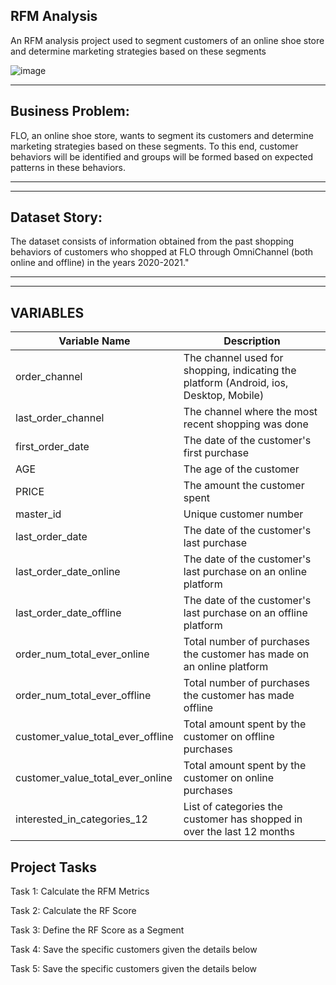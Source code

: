 ## RFM Analysis
 An RFM analysis project used to segment customers of an online shoe store and determine marketing strategies based on these segments

![image](https://mir-s3-cdn-cf.behance.net/project_modules/1400/679b9121672815.563062a9a20ab.JPG)


 **************************
## Business Problem:
 FLO, an online shoe store, wants to segment its customers and determine marketing strategies based on these segments.
To this end, customer behaviors will be identified and groups will be formed based on expected patterns in these behaviors.
 **************************

 **************************
## Dataset Story:
 The dataset consists of information obtained from the past shopping behaviors of customers who shopped at FLO
 through OmniChannel (both online and offline) in the years 2020-2021."
 **************************

 **************************
## VARIABLES


| Variable Name                        | Description                                    |
| ------------------------------------ |------------------------------------------------|
| order_channel                        | The channel used for shopping, indicating the platform (Android, ios, Desktop, Mobile) |
| last_order_channel                   | The channel where the most recent shopping was done |
| first_order_date                     | The date of the customer's first purchase |
| AGE                                  | The age of the customer |
| PRICE                                | The amount the customer spent |
| master_id                            | Unique customer number |
| last_order_date                      | The date of the customer's last purchase |
| last_order_date_online               | The date of the customer's last purchase on an online platform |
| last_order_date_offline              | The date of the customer's last purchase on an offline platform |
| order_num_total_ever_online          | Total number of purchases the customer has made on an online platform |
| order_num_total_ever_offline         | Total number of purchases the customer has made offline |
| customer_value_total_ever_offline    | Total amount spent by the customer on offline purchases |
| customer_value_total_ever_online     | Total amount spent by the customer on online purchases |
| interested_in_categories_12          | List of categories the customer has shopped in over the last 12 months

## Project Tasks
Task 1: Calculate the RFM Metrics

Task 2: Calculate the RF Score

Task 3: Define the RF Score as a Segment

Task 4: Save the specific customers given the details below

Task 5: Save the specific customers given the details below
